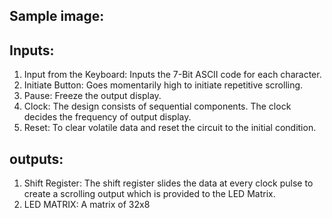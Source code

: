 ## Sample image:


## Inputs:
1. Input from the Keyboard: Inputs the 7-Bit ASCII code for each character.
2. Initiate Button: Goes momentarily high to initiate repetitive scrolling.
3. Pause: Freeze the output display.
4. Clock: The design consists of sequential components. The clock decides the frequency of
output display.
5. Reset: To clear volatile data and reset the circuit to the initial condition.

## outputs:
1. Shift Register: The shift register slides the data at every clock pulse to create a scrolling
output which is provided to the LED Matrix.
2. LED MATRIX: A matrix of 32x8
